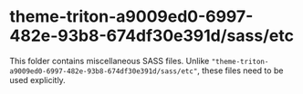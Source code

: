 # theme-triton-a9009ed0-6997-482e-93b8-674df30e391d/sass/etc

This folder contains miscellaneous SASS files. Unlike `"theme-triton-a9009ed0-6997-482e-93b8-674df30e391d/sass/etc"`, these files
need to be used explicitly.
